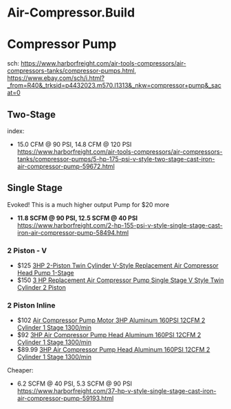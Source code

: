 # Air-Compressor.Build
# Compressor Pump
sch: https://www.harborfreight.com/air-tools-compressors/air-compressors-tanks/compressor-pumps.html, https://www.ebay.com/sch/i.html?_from=R40&_trksid=p4432023.m570.l1313&_nkw=compressor+pump&_sacat=0

## Two-Stage
index:
- 15.0 CFM @ 90 PSI, 14.8 CFM @ 120 PSI https://www.harborfreight.com/air-tools-compressors/air-compressors-tanks/compressor-pumps/5-hp-175-psi-v-style-two-stage-cast-iron-air-compressor-pump-59672.html

## Single Stage
Evoked! This is a much higher output Pump for $20 more
- **11.8 SCFM @ 90 PSI, 12.5 SCFM @ 40 PSI** https://www.harborfreight.com/2-hp-155-psi-v-style-single-stage-cast-iron-air-compressor-pump-58494.html

### 2 Piston - V
- $125 [3HP 2-Piston Twin Cylinder V-Style Replacement Air Compressor Head Pump 1-Stage](https://www.ebay.com/itm/303227582401)
- $150 [3 HP Replacement Air Compressor Pump Single Stage V Style Twin Cylinder 2 Piston](https://www.ebay.com/itm/285590861748)

### 2 Piston Inline
- $102 [Air Compressor Pump Motor 3HP Aluminum 160PSI 12CFM 2 Cylinder 1 Stage 1300/min](https://www.ebay.com/itm/284995441116)
- $92 [3HP Air Compressor Pump Head Aluminum 160PSI 12CFM 2 Cylinder 1 Stage 1300/min](https://www.ebay.com/itm/165616801958)
- $89.99 [3HP Air Compressor Pump Head Aluminum 160PSI 12CFM 2 Cylinder 1 Stage 1300/min](https://www.ebay.com/itm/165616801958)

Cheaper:
- 6.2 SCFM @ 40 PSI, 5.3 SCFM @ 90 PSI https://www.harborfreight.com/37-hp-v-style-single-stage-cast-iron-air-compressor-pump-59193.html

